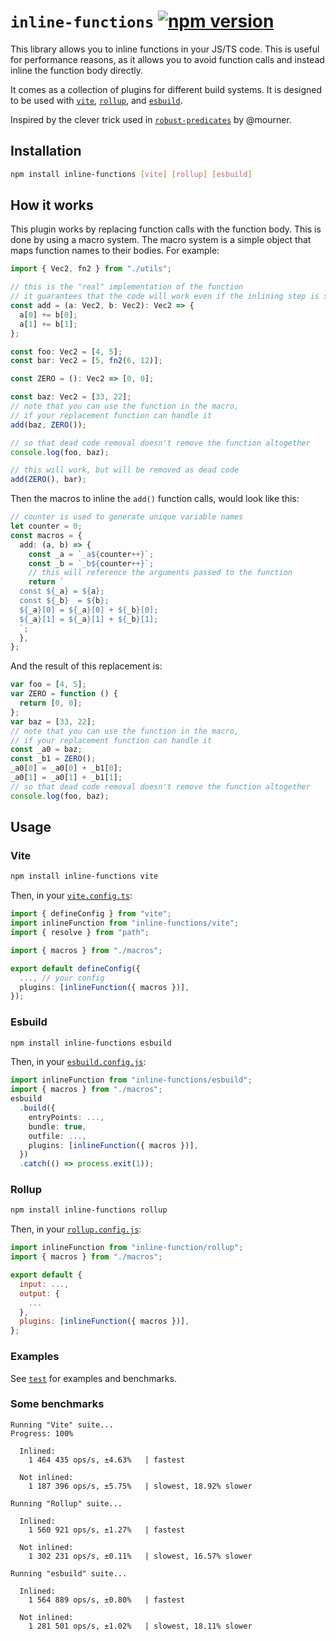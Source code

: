 # `inline-functions` [![npm version](https://badge.fury.io/js/inline-functions.svg)](https://badge.fury.io/js/inline-functions)

This library allows you to inline functions in your JS/TS code. This is useful for performance reasons, as it allows you to avoid function calls and instead inline the function body directly.

It comes as a collection of plugins for different build systems. It is designed to be used with [`vite`](https://vitejs.dev), [`rollup`](https://rollupjs.org), and [`esbuild`](https://esbuild.github.io).

Inspired by the clever trick used in [`robust-predicates`](https://github.com/mourner/robust-predicates/blob/c20b0ab9ab4c4f2969f3611908c41ce76aa0e7a7/compile.js) by @mourner.

## Installation

```bash
npm install inline-functions [vite] [rollup] [esbuild]
```

## How it works

This plugin works by replacing function calls with the function body. This is done by using a macro system. The macro system is a simple object that maps function names to their bodies. For example:

```ts
import { Vec2, fn2 } from "./utils";

// this is the "real" implementation of the function
// it guarantees that the code will work even if the inlining step is skipped
const add = (a: Vec2, b: Vec2): Vec2 => {
  a[0] += b[0];
  a[1] += b[1];
};

const foo: Vec2 = [4, 5];
const bar: Vec2 = [5, fn2(6, 12)];

const ZERO = (): Vec2 => [0, 0];

const baz: Vec2 = [33, 22];
// note that you can use the function in the macro,
// if your replacement function can handle it
add(baz, ZERO());

// so that dead code removal doesn't remove the function altogether
console.log(foo, baz);

// this will work, but will be removed as dead code
add(ZERO(), bar);
```

Then the macros to inline the `add()` function calls, would look like this:

```ts
// counter is used to generate unique variable names
let counter = 0;
const macros = {
  add: (a, b) => {
    const _a = `_a${counter++}`;
    const _b = `_b${counter++}`;
    // this will reference the arguments passed to the function
    return `
  const ${_a} = ${a};
  const ${_b}  = ${b};
  ${_a}[0] = ${_a}[0] + ${_b}[0];
  ${_a}[1] = ${_a}[1] + ${_b}[1];
  `;
  },
};
```

And the result of this replacement is:

```js
var foo = [4, 5];
var ZERO = function () {
  return [0, 0];
};
var baz = [33, 22];
// note that you can use the function in the macro,
// if your replacement function can handle it
const _a0 = baz;
const _b1 = ZERO();
_a0[0] = _a0[0] + _b1[0];
_a0[1] = _a0[1] + _b1[1];
// so that dead code removal doesn't remove the function altogether
console.log(foo, baz);
```

## Usage

### Vite

```bash
npm install inline-functions vite
```

Then, in your [`vite.config.ts`](./test/vite.config.ts):

```ts
import { defineConfig } from "vite";
import inlineFunction from "inline-functions/vite";
import { resolve } from "path";

import { macros } from "./macros";

export default defineConfig({
  ..., // your config
  plugins: [inlineFunction({ macros })],
});
```

### Esbuild

```bash
npm install inline-functions esbuild
```

Then, in your [`esbuild.config.js`](./test/esbuild.config.js):

```ts
import inlineFunction from "inline-functions/esbuild";
import { macros } from "./macros";
esbuild
  .build({
    entryPoints: ...,
    bundle: true,
    outfile: ...,
    plugins: [inlineFunction({ macros })],
  })
  .catch(() => process.exit(1));
```

### Rollup

```bash
npm install inline-functions rollup
```

Then, in your [`rollup.config.js`](./test/rollup.config.ts):

```js
import inlineFunction from "inline-function/rollup";
import { macros } from "./macros";

export default {
  input: ...,
  output: {
    ...
  },
  plugins: [inlineFunction({ macros })],
};

```

### Examples

See [`test`](./test) for examples and benchmarks.

### Some benchmarks

```
Running "Vite" suite...
Progress: 100%

  Inlined:
    1 464 435 ops/s, ±4.63%   | fastest

  Not inlined:
    1 187 396 ops/s, ±5.75%   | slowest, 18.92% slower

Running "Rollup" suite...

  Inlined:
    1 560 921 ops/s, ±1.27%   | fastest

  Not inlined:
    1 302 231 ops/s, ±0.11%   | slowest, 16.57% slower

Running "esbuild" suite...

  Inlined:
    1 564 889 ops/s, ±0.80%   | fastest

  Not inlined:
    1 281 501 ops/s, ±1.02%   | slowest, 18.11% slower
```
